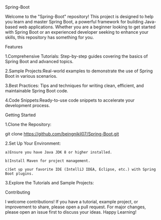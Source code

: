 Spring-Boot

Welcome to the "Spring-Boot" repository! This project is designed to help you learn and master Spring Boot, a powerful framework for building Java-based web applications.
Whether you are a beginner looking to get started with Spring Boot or an experienced developer seeking to enhance your skills, this repository has something for you.

Features

1.Comprehensive Tutorials: Step-by-step guides covering the basics of Spring Boot and advanced topics.

2.Sample Projects:Real-world examples to demonstrate the use of Spring Boot in various scenarios.

3.Best Practices: Tips and techniques for writing clean, efficient, and maintainable Spring Boot code.

4.Code Snippets:Ready-to-use code snippets to accelerate your development process.


Getting Started



1.Clone the Repository:

git clone https://github.com/beingnikil07/Spring-Boot.git

2.Set Up Your Environment:

    a)Ensure you have Java JDK 8 or higher installed.

    b)Install Maven for project management.
    
    c)Set up your favorite IDE (IntelliJ IDEA, Eclipse, etc.) with Spring Boot plugins.

3.Explore the Tutorials and Sample Projects:


Contributing

I welcome contributions! If you have a tutorial, example project, or improvement to share, please open a pull request. For major changes, please open an issue first to discuss your ideas.
Happy Learning!
    

